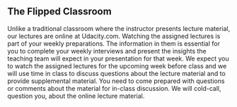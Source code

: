 ## The Flipped Classroom

Unlike a traditional classroom where the instructor presents lecture material, our lectures are online at Udacity.com. Watching the assigned lectures is part of your weekly preparations. The information in them is essential for you to complete your weekly interviews and present the insights the teaching team will expect in your presentation for that week. We expect you to watch the assigned lectures for the upcoming week before class and we will use time in class to discuss questions about the lecture material and to provide supplemental material. You need to come prepared with questions or comments about the material for in-class discussion. We will cold-call, question you, about the online lecture material.
